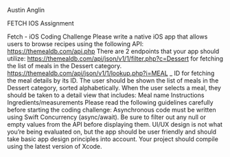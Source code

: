 Austin Anglin

FETCH IOS Assignment


Fetch - iOS Coding Challenge
Please write a native iOS app that allows users to browse recipes using the following API:
https://themealdb.com/api.php
There are 2 endpoints that your app should utilize:
https://themealdb.com/api/json/v1/1/filter.php?c=Dessert for fetching the list of meals in the Dessert category.
https://themealdb.com/api/json/v1/1/lookup.php?i=MEAL
_
ID for fetching the meal details by its ID.
The user should be shown the list of meals in the Dessert category, sorted alphabetically.
When the user selects a meal, they should be taken to a detail view that includes:
Meal name
Instructions
Ingredients/measurements
Please read the following guidelines carefully before starting the coding challenge:
Asynchronous code must be written using Swift Concurrency (async/await).
Be sure to filter out any null or empty values from the API before displaying them.
UI/UX design is not what you’re being evaluated on, but the app should be user friendly and should take basic app design principles into
account.
Your project should compile using the latest version of Xcode.
